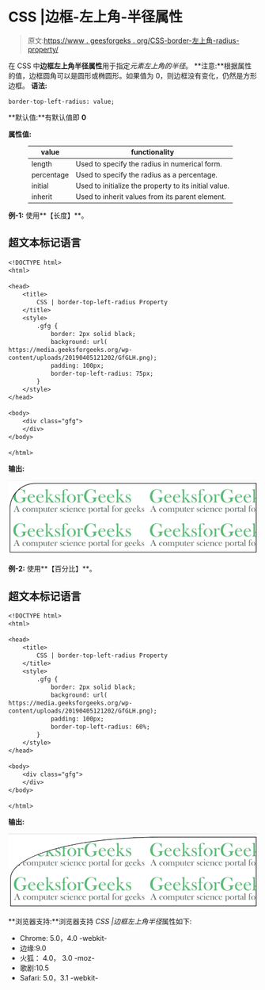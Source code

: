 # CSS |边框-左上角-半径属性

> 原文:[https://www . geesforgeks . org/CSS-border-左上角-radius-property/](https://www.geeksforgeeks.org/css-border-top-left-radius-property/)

在 CSS 中**边框左上角半径属性**用于指定*元素左上角的半径*。
**注意:**根据属性的值，边框圆角可以是圆形或椭圆形。如果值为 0，则边框没有变化，仍然是方形边框。
**语法:**

```
border-top-left-radius: value;
```

**默认值:**有默认值即 **0**

**属性值:**

<figure class="table">

| value | functionality |
| --- | --- |
| length | Used to specify the radius in numerical form. |
| percentage | Used to specify the radius as a percentage. |
| initial | Used to initialize the property to its initial value. |
| inherit | Used to inherit values from its parent element. |

</figure>

**例-1:** 使用**【长度】**。

## 超文本标记语言

```
<!DOCTYPE html>
<html>

<head>
    <title>
        CSS | border-top-left-radius Property
    </title>
    <style>
        .gfg {
            border: 2px solid black;
            background: url(
https://media.geeksforgeeks.org/wp-content/uploads/20190405121202/GfGLH.png);
            padding: 100px;
            border-top-left-radius: 75px;
        }
    </style>
</head>

<body>
    <div class="gfg">
    </div>
</body>

</html>
```

**输出:**

![](img/3e166c0a763c36d6feb595f21eb28448.png)

**例-2:** 使用**【百分比】**。

## 超文本标记语言

```
<!DOCTYPE html>
<html>

<head>
    <title>
        CSS | border-top-left-radius Property
    </title>
    <style>
        .gfg {
            border: 2px solid black;
            background: url(
https://media.geeksforgeeks.org/wp-content/uploads/20190405121202/GfGLH.png);
            padding: 100px;
            border-top-left-radius: 60%;
        }
    </style>
</head>

<body>
    <div class="gfg">
    </div>
</body>

</html>
```

**输出:**

![](img/bba1adcde7fe76fe3b3b9fd000276add.png)

**浏览器支持:**浏览器支持 *CSS |边框左上角半径*属性如下:

*   Chrome: 5.0，4.0 -webkit-
*   边缘:9.0
*   火狐： 4.0， 3.0 -moz-
*   歌剧:10.5
*   Safari: 5.0，3.1 -webkit-